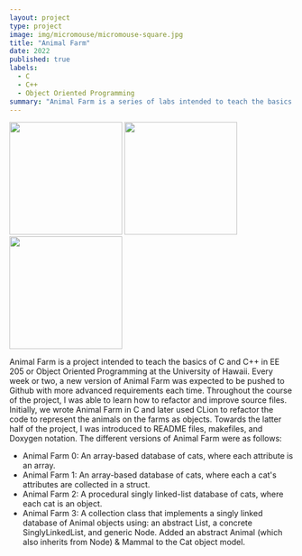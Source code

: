 ```yaml
---
layout: project
type: project
image: img/micromouse/micromouse-square.jpg
title: "Animal Farm"
date: 2022
published: true
labels:
  - C
  - C++
  - Object Oriented Programming
summary: "Animal Farm is a series of labs intended to teach the basics of C and C++ as the code evolves over a series of requirements. It's also intended to introduce good Software Engineering practices."
---
```


<div class="text-center p-4">
  <img width="200px" src="../img/micromouse/micromouse-robot.png" class="img-thumbnail" >
  <img width="200px" src="../img/micromouse/micromouse-robot-2.jpg" class="img-thumbnail" >
  <img width="200px" src="../img/micromouse/micromouse-circuit.png" class="img-thumbnail" >
</div>

Animal Farm is a project intended to teach the basics of C and C++ in EE 205 or Object Oriented Programming at the University of Hawaii. Every week or two, a new version of Animal Farm was expected to be pushed to Github with more advanced requirements each time. Throughout the course of the project, I was able to learn how to refactor and improve source files. Initially, we wrote Animal Farm in C and later used CLion to refactor the code to represent the animals on the farms as objects. Towards the latter half of the project, I was introduced to README files, makefiles, and Doxygen notation. The different versions of Animal Farm were as follows:
  * Animal Farm 0: An array-based database of cats, where each attribute is an array.
  * Animal Farm 1: An array-based database of cats, where each a cat's attributes are collected in a struct.
  * Animal Farm 2: A procedural singly linked-list database of cats, where each cat is an object.
  * Animal Farm 3: A collection class that implements a singly linked database of Animal objects using: an abstract List, a concrete SinglyLinkedList, and generic Node. Added an abstract Animal (which also inherits from Node) & Mammal to the Cat object model.
